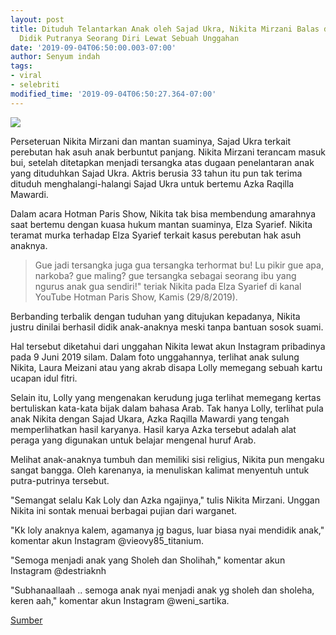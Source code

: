 ```yaml
---
layout: post
title: Dituduh Telantarkan Anak oleh Sajad Ukra, Nikita Mirzani Balas dengan Kesuksesan
  Didik Putranya Seorang Diri Lewat Sebuah Unggahan
date: '2019-09-04T06:50:00.003-07:00'
author: Senyum indah
tags:
- viral
- selebriti
modified_time: '2019-09-04T06:50:27.364-07:00'
---
```


 <img class="image" src="https://p0.sgpstatp.com/large/pgc-image-sg/RYbZI2CECsapmT"/>       
 
Perseteruan Nikita Mirzani dan mantan suaminya, Sajad Ukra terkait perebutan hak asuh anak berbuntut panjang.
Nikita Mirzani terancam masuk bui, setelah ditetapkan menjadi tersangka atas dugaan penelantaran anak yang dituduhkan Sajad Ukra.
Aktris berusia 33 tahun itu pun tak terima dituduh menghalangi-halangi Sajad Ukra untuk bertemu Azka Raqilla Mawardi.

Dalam acara Hotman Paris Show, Nikita tak bisa membendung amarahnya saat bertemu dengan kuasa hukum mantan suaminya, Elza Syarief.
Nikita teramat murka terhadap Elza Syarief terkait kasus perebutan hak asuh anaknya.

>Gue jadi tersangka juga gua tersangka terhormat bu! Lu pikir gue apa, narkoba? gue maling? gue tersangka sebagai seorang ibu yang ngurus anak gua sendiri!" teriak Nikita pada Elza Syarief di kanal YouTube Hotman Paris Show, Kamis (29/8/2019).

Berbanding terbalik dengan tuduhan yang ditujukan kepadanya, Nikita justru dinilai berhasil didik anak-anaknya meski tanpa bantuan sosok suami.

Hal tersebut diketahui dari unggahan Nikita lewat akun Instagram pribadinya pada 9 Juni 2019 silam.
Dalam foto unggahannya, terlihat anak sulung Nikita, Laura Meizani atau yang akrab disapa Lolly memegang sebuah kartu ucapan idul fitri.

Selain itu, Lolly yang mengenakan kerudung juga terlihat memegang kertas bertuliskan kata-kata bijak dalam bahasa Arab.
Tak hanya Lolly, terlihat pula anak Nikita dengan Sajad Ukara, Azka Raqilla Mawardi yang tengah memperlihatkan hasil karyanya.
Hasil karya Azka tersebut adalah alat peraga yang digunakan untuk belajar mengenal huruf Arab.

Melihat anak-anaknya tumbuh dan memiliki sisi religius, Nikita pun mengaku sangat bangga.
Oleh karenanya, ia menuliskan kalimat menyentuh untuk putra-putrinya tersebut.

"Semangat selalu Kak Loly dan Azka ngajinya," tulis Nikita Mirzani.
Unggan Nikita ini sontak menuai berbagai pujian dari warganet.

"Kk loly anaknya kalem, agamanya jg bagus, luar biasa nyai mendidik anak," komentar akun Instagram @vieovy85_titanium.

"Semoga menjadi anak yang Sholeh dan Sholihah," komentar akun Instagram @destriaknh

"Subhanaallaah .. semoga anak nyai menjadi anak yg sholeh dan sholeha, keren aah," komentar akun Instagram @weni_sartika.

<a href="https://babe.topbuzz.com/a/6732255032508416514?app_id=1124&amp;c=wa&amp;gid=6732255032508416514&amp;impr_id=6732802494038264066&amp;language=id&amp;region=id&amp;user_id=6607209611425153025">Sumber</a>

